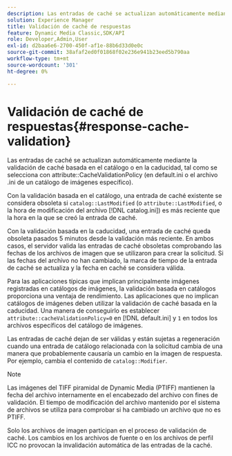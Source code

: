 ```yaml
---
description: Las entradas de caché se actualizan automáticamente mediante la validación de caché basada en el catálogo o en la caducidad, tal como se selecciona con el atributo CacheValidationPolicy (en default.ini o el archivo .ini de un catálogo de imágenes específico).
solution: Experience Manager
title: Validación de caché de respuestas
feature: Dynamic Media Classic,SDK/API
role: Developer,Admin,User
exl-id: d2baa6e6-2700-450f-af1e-88b6d33d0e0c
source-git-commit: 38afaf2ed0f01868f02e236e941b23eed5b790aa
workflow-type: tm+mt
source-wordcount: '301'
ht-degree: 0%

---
```


# Validación de caché de respuestas{#response-cache-validation}

Las entradas de caché se actualizan automáticamente mediante la validación de caché basada en el catálogo o en la caducidad, tal como se selecciona con attribute::CacheValidationPolicy (en default.ini o el archivo .ini de un catálogo de imágenes específico).

Con la validación basada en el catálogo, una entrada de caché existente se considera obsoleta si `catalog::LastModified` (o `attribute::LastModified`, o la hora de modificación del archivo [!DNL catalog.ini]) es más reciente que la hora en la que se creó la entrada de caché.

Con la validación basada en la caducidad, una entrada de caché queda obsoleta pasados 5 minutos desde la validación más reciente. En ambos casos, el servidor valida las entradas de caché obsoletas comprobando las fechas de los archivos de imagen que se utilizaron para crear la solicitud. Si las fechas del archivo no han cambiado, la marca de tiempo de la entrada de caché se actualiza y la fecha en caché se considera válida.

Para las aplicaciones típicas que implican principalmente imágenes registradas en catálogos de imágenes, la validación basada en catálogos proporciona una ventaja de rendimiento. Las aplicaciones que no implican catálogos de imágenes deben utilizar la validación de caché basada en la caducidad. Una manera de conseguirlo es establecer `attribute::cacheValidationPolicy=0` en [!DNL default.ini] y `1` en todos los archivos específicos del catálogo de imágenes.

Las entradas de caché dejan de ser válidas y están sujetas a regeneración cuando una entrada de catálogo relacionada con la solicitud cambia de una manera que probablemente causaría un cambio en la imagen de respuesta. Por ejemplo, cambia el contenido de `catalog::Modifier`.

>[!NOTE]
>
>Las imágenes del TIFF piramidal de Dynamic Media (PTIFF) mantienen la fecha del archivo internamente en el encabezado del archivo con fines de validación. El tiempo de modificación del archivo mantenido por el sistema de archivos se utiliza para comprobar si ha cambiado un archivo que no es PTIFF.

Solo los archivos de imagen participan en el proceso de validación de caché. Los cambios en los archivos de fuente o en los archivos de perfil ICC no provocan la invalidación automática de las entradas de la caché.
